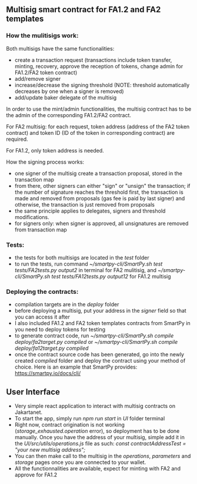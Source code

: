 ## Multisig smart contract for FA1.2 and FA2 templates

### How the mulitisigs work:

Both multisigs have the same functionalities:
- create a transaction request (transactions include token transfer, minting, recovery, approve the reception of tokens, change admin for FA1.2/FA2 token contract)
- add/remove signer
- increase/decrease the signing threshold (NOTE: threshold automatically decreases by one when a signer is removed)
- add/update baker delegate of the multisig


In order to use the mint/admin functionalities, the multisig contract has to be the admin of the corresponding FA1.2/FA2 contract.

For FA2 multisig: for each request, token address (address of the FA2 token contract) and token ID (ID of the token in corresponding contract) are required.

For FA1.2, only token address is needed.

How the signing process works: 
- one signer of the multisig create a transaction proposal, stored in the transaction map
- from there, other signers can either "sign" or "unsign" the transaction; if the number of signature reaches the threshold first, the transaction is made and removed from proposals (gas fee is paid by last signer) and otherwise, the transaction is just removed from proposals
- the same principle applies to delegates, signers and threshold modifications.
- for signers only: when signer is approved, all unsignatures are removed from transaction map

### Tests: 

- the tests for both multisigs are located in the *test* folder
- to run the tests, run command *~/smartpy-cli/SmartPy.sh test tests/FA2tests.py output2* in terminal for FA2 mulitisig, and *~/smartpy-cli/SmartPy.sh test tests/FA12tests.py output12* for FA1.2 multisig

### Deploying the contracts:

- compilation targets are in the *deploy* folder
- before deploying a multisig, put your address in the *signer* field so that you can access it after
- I also included FA1.2 and FA2 token templates contracts from SmartPy in you need to deploy tokens for testing
- to generate contract code, run *~/smartpy-cli/SmartPy.sh compile deploy/fa2target.py compiled* or *~/smartpy-cli/SmartPy.sh compile deploy/fa12target.py compiled*
- once the contract source code has been generated, go into the newly created *compiled* folder and deploy the contract using your method of choice. Here is an example that SmartPy provides: https://smartpy.io/docs/cli/

## User Interface

- Very simple react application to interact with multisig contracts on Jakartanet.
- To start the app, simply run *npm run start* in *UI* folder terminal
- Right now, contract origination is not working (*storage_exhausted.operation* error), so deployment has to be done manually. Once you have the address of your multisig, simple add it in the *UI/src/utils/operations.js* file as such: *const contractAddressTest = "your new multisig address";*
- You can then make call to the multisig in the *operations*, *parameters* and *storage* pages once you are connected to your wallet.
- All the functionnalities are available, expect for minting with FA2 and approve for FA1.2
